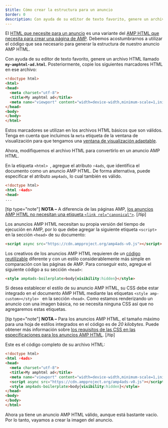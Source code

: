 ```yaml
---
$title: Cómo crear la estructura para un anuncio
$order: 0
description: Con ayuda de su editor de texto favorito, genere un archivo HTML llamado my-amphtml-ad.html. Posteriormente, copie los siguientes marcadores HTML en ese archivo: ...
---
```


El [HTML que necesite para un anuncio](../../../../documentation/guides-and-tutorials/learn/a4a_spec.md) es una variante del [AMP HTML que necesita para crear una página de AMP](../../../../documentation/guides-and-tutorials/learn/spec/amphtml.md). Debemos acostumbrarnos a utilizar el código que sea necesario para generar la estructura de nuestro anuncio AMP HTML.

Con ayuda de su editor de texto favorito, genere un archivo HTML llamado **`my-amphtml-ad.html`**. Posteriormente, copie los siguientes marcadores HTML en ese archivo:

```html
<!doctype html>
<html>
<head>
  <meta charset="utf-8">
  <title>My amphtml ad</title>
  <meta name="viewport" content="width=device-width,minimum-scale=1,initial-scale=1">
</head>
<body>
</body>
</html>
```

Estos marcadores se utilizan en los archivos HTML básicos que son válidos. Tenga en cuenta que incluimos la `meta` etiqueta de la ventana de visualización para que tengamos una [ventana de visualización adaptable](../../../../documentation/guides-and-tutorials/develop/style_and_layout/responsive_design.md#controlling-the-viewport).

Ahora, modifiquemos el archivo HTML para convertirlo en un anuncio AMP HTML.

En la etiqueta `<html> `, agregue el atributo `⚡4ads`, que identifica el documento como un anuncio AMP HTML. De forma alternativa, puede especificar el atributo `amp4ads`, lo cual también es válido.

```html
<!doctype html>
<html ⚡4ads>
<head>
...
```

[tip type="note"] **NOTA –**  A diferencia de las páginas AMP, [los anuncios AMP HTML no necesitan una etiqueta `<link rel="canonical">`](../../../../documentation/guides-and-tutorials/learn/a4a_spec.md#amphtml-ad-format-rules). [/tip]

Los anuncios AMP HTML necesitan su propia versión del tiempo de ejecución en AMP, por lo que debe agregar la siguiente etiqueta `<script>` en la sección `<head>` de su documento:

```html
<script async src="https://cdn.ampproject.org/amp4ads-v0.js"></script>
```

Los creativos de los anuncios AMP HTML requieren de un [código reutilizable](../../../../documentation/guides-and-tutorials/learn/a4a_spec.md#boilerplate) diferente y con un estilo considerablemente más simple en comparación con las páginas de AMP. Para conseguir esto, agregue el siguiente código a su sección `<head>`:

```html
<style amp4ads-boilerplate>body{visibility:hidden}</style>
```

Si desea establecer el estilo de su anuncio AMP HTML, su CSS debe estar integrado en el documento AMP HTML mediante las etiquetas `<style amp-custom></style> ` en la sección `<head>`. Como estamos renderizando un anuncio con una imagen básica, no se necesita ninguna CSS así que no agregaremos estas etiquetas.

[tip type="note"] **NOTA –** Para los anuncios AMP HTML, el tamaño máximo para una hoja de estilos integrados en el código es de *20 kilobytes*. Puede obtener más información sobre [los requisitos de las CSS en las especificaciones para los anuncios AMP HTML](../../../../documentation/guides-and-tutorials/learn/a4a_spec.md#css). [/tip]

Este es el código completo de su archivo HTML:

```html
<!doctype html>
<html ⚡4ads>
<head>
  <meta charset="utf-8">
  <title>My amphtml ad</title>
  <meta name="viewport" content="width=device-width,minimum-scale=1,initial-scale=1">
  <script async src="https://cdn.ampproject.org/amp4ads-v0.js"></script>
  <style amp4ads-boilerplate>body{visibility:hidden}</style>
</head>
<body>
</body>
</html>
```

Ahora ya tiene un anuncio AMP HTML válido, aunque está bastante vacío. Por lo tanto, vayamos a crear la imagen del anuncio.
